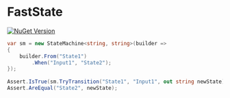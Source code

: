# FastState

[![NuGet Version](https://img.shields.io/nuget/v/FastState?link=https%3A%2F%2Fgithub.com%2Fsnargledorf%2FFastState)](https://www.nuget.org/packages/FastState/)

```c#
var sm = new StateMachine<string, string>(builder =>
{
    builder.From("State1")
        .When("Input1", "State2");
});
 
Assert.IsTrue(sm.TryTransition("State1", "Input1", out string newState));
Assert.AreEqual("State2", newState);
```
